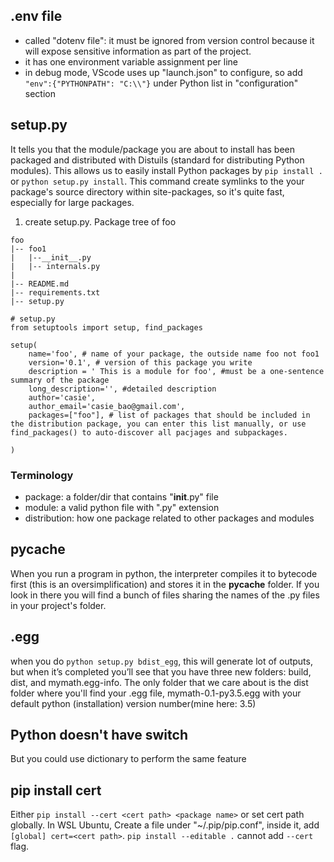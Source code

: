 ## .env file
- called "dotenv file": it must be ignored from version control because it will expose sensitive information as part of the project. 
- it has one environment variable assignment per line
- in debug mode, VScode uses up "launch.json" to configure, so add `"env":{"PYTHONPATH": "C:\\"}` under Python list in "configuration" section

## setup.py
It tells you that the module/package you are about to  install has been packaged and distributed with Distuils (standard for distributing Python modules). This allows us to easily install Python packages by `pip install .` or `python setup.py install`. This command create symlinks to the your package's source directory within site-packages, so it's quite fast, especially for large packages. 

1. create setup.py. 
Package tree of foo
```
foo
|-- foo1
|   |--__init__.py
|   |-- internals.py
|
|-- README.md
|-- requirements.txt
|-- setup.py
```

```
# setup.py
from setuptools import setup, find_packages

setup(
    name='foo', # name of your package, the outside name foo not foo1
    version='0.1', # version of this package you write
    description = ' This is a module for foo', #must be a one-sentence summary of the package
    long_description='', #detailed description
    author='casie',
    author_email='casie_bao@gmail.com',
    packages=["foo"], # list of packages that should be included in the distribution package, you can enter this list manually, or use find_packages() to auto-discover all pacjages and subpackages.

)

```

### Terminology
- package: a folder/dir that contains "__init__.py" file
- module: a valid python file with ".py" extension
- distribution: how one package related to other packages and modules

## __pycache__
When you run a program in python, the interpreter compiles it to bytecode first (this is an oversimplification) and stores it in the __pycache__ folder. If you look in there you will find a bunch of files sharing the names of the .py files in your project's folder. 

## .egg
when you do `python setup.py bdist_egg`, this will generate lot of outputs, but when it’s completed you’ll see that you have three new folders: build, dist, and mymath.egg-info. The only folder that we care about is the dist folder where you'll find your .egg file, mymath-0.1-py3.5.egg with your default python (installation) version number(mine here: 3.5)

## Python doesn't have switch
But you could use dictionary to perform the same feature

## pip install cert
Either `pip install --cert <cert path> <package name>` or set cert path globally. In WSL Ubuntu, Create a file under "~/.pip/pip.conf", inside it, add `[global] cert=<cert path>`. `pip install --editable .` cannot add `--cert` flag. 

